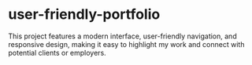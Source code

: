 # user-friendly-portfolio
 This project features a modern interface, user-friendly navigation, and responsive design, making it easy to highlight my work and connect with potential clients or employers.
